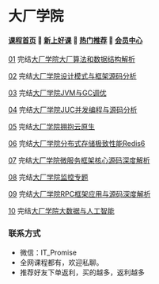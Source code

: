 # 大厂学院

#### [**课程首页**](../../README.md) 💖 [**新上好课**](./xshk.md) 💖 [**热门推荐**](./rmtj.md) 💖 [**会员中心**](./vip.md)

[01](https://www.itdachang.com/) 完结[大厂学院大厂算法和数据结构解析](https://www.itdachang.com/)

[02](https://www.itdachang.com/) 完结[大厂学院设计模式与框架源码分析](https://www.itdachang.com/)

[03](https://www.itdachang.com/) 完结[大厂学院JVM与GC调优](https://www.itdachang.com/)

[04](https://www.itdachang.com/) 完结[大厂学院JUC并发编程与源码分析](https://www.itdachang.com/)

[05](https://www.itdachang.com/) 完结[大厂学院拥抱云原生](https://www.itdachang.com/)

[06](https://www.itdachang.com/) 完结[大厂学院分布式存储极致性能Redis6](https://www.itdachang.com/)

[07](https://www.itdachang.com/) 完结[大厂学院微服务框架核心源码深度解析](https://www.itdachang.com/)

[08](https://www.itdachang.com/) 完结[大厂学院监控专题](https://www.itdachang.com/)

[09](https://www.itdachang.com/) 完结[大厂学院RPC框架应用与源码深度解析](https://www.itdachang.com/)

[10](https://www.itdachang.com/) 完结[大厂学院大数据与人工智能](https://www.itdachang.com/)

### 联系方式

-  微信：IT_Promise
-  全网课程都有，欢迎私聊。
-  推荐好友下单返利，买的越多，返利越多
